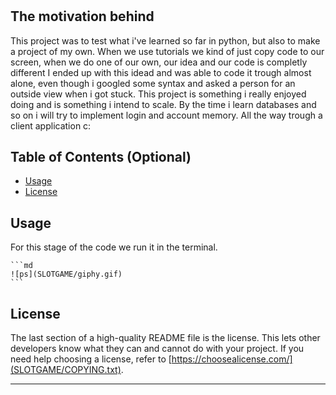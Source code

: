 # <Casino-Slot-Machine-in-python>

## The motivation behind

This project was to test what i've learned so far in python, but also to make a project of my own.
When we use tutorials we kind of just copy code to our screen, when we do one of our own, our idea and our code is completly different
I ended up with this idead and was able to code it trough almost alone, even though i googled some syntax and asked a person for an outside view
when i got stuck.
This project is something i really enjoyed doing and is something i intend to scale. By the time i learn databases and so on i will try to implement
 login and account memory. All the way trough a client application c:

## Table of Contents (Optional)

- [Usage](#usage)
- [License](#license)


## Usage

For this stage of the code we run it in the terminal. 


    ```md
    ![ps](SLOTGAME/giphy.gif)
    ```


## License

The last section of a high-quality README file is the license. This lets other developers know what they can and cannot do with your project. If you need help choosing a license, refer to [https://choosealicense.com/](SLOTGAME/COPYING.txt).

---



